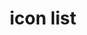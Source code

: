 ---
slug: "icon_list"
title: "icon list"
icon_list: [
  { techTitle: 'aws', imgUrl: '/icons/aws.png' },
  { techTitle: 'azure', imgUrl: '/icons/azure.png' },
  { techTitle: 'css', imgUrl: '/icons/css.png' },
  { techTitle: 'fastapi', imgUrl: '/icons/fastapi.png' },
  { techTitle: 'flask', imgUrl: '/icons/flask.png' },
  { techTitle: 'git', imgUrl: '/icons/git.png' },
  # { techTitle: 'github', imgUrl: '/icons/github.png' },
  { techTitle: 'html', imgUrl: '/icons/html.png' },
  { techTitle: 'linux', imgUrl: '/icons/linux.png' },
  { techTitle: 'mongodb', imgUrl: '/icons/mongodb.png' },
  { techTitle: 'mysql', imgUrl: '/icons/mysql.png' },
  { techTitle: 'python', imgUrl: '/icons/python.png' },
  { techTitle: 'react', imgUrl: '/icons/react.png' },
  { techTitle: 'nestjs', imgUrl: '/icons/nestjs.png' },
  { techTitle: 'sass', imgUrl: '/icons/sass.png' },
  { techTitle: 'svelte', imgUrl: '/icons/svelte.png' },
  { techTitle: 'javaScript', imgUrl: '/icons/javascript.png' },
  # { techTitle: 'vercel', imgUrl: '/icons/vercel.png' }
]

---